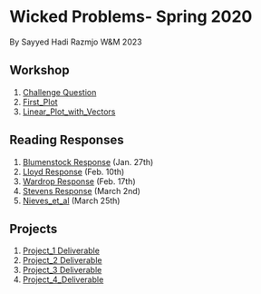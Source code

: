 # Wicked Problems- Spring 2020 
By Sayyed Hadi Razmjo
W&M 2023

## Workshop
1. [Challenge Question](https://srazmjo.github.io/Workshop1/Challenge_question.png)
2. [First_Plot](https://srazmjo.github.io/Workshop1/plot2.png)
3. [Linear_Plot_with_Vectors](https://srazmjo.github.io/Workshop1/Rplot.png)

## Reading Responses
1. [Blumenstock Response](https://srazmjo.github.io/Workshop1/blumenstock) (Jan. 27th)
2. [Lloyd Response](https://srazmjo.github.io/Workshop1/Lloyd) (Feb. 10th)
3. [Wardrop Response](https://srazmjo.github.io/Workshop1/Wardrop) (Feb. 17th)
4. [Stevens Response](https://srazmjo.github.io/Workshop1/Stevens_Response) (March 2nd)
5. [Nieves_et_al](https://srazmjo.github.io/Workshop1/Nieves_et_al) (March 25th) 


## Projects
1. [Project_1 Deliverable](https://srazmjo.github.io/Workshop1/Project1) 
2. [Project_2 Deliverable](https://srazmjo.github.io/Workshop1/project2) 
3. [Project_3 Deliverable](https://srazmjo.github.io/Workshop1/project3)
4. [Project_4_Deliverable](https://srazmjo.github.io/Workshop1/project4)









